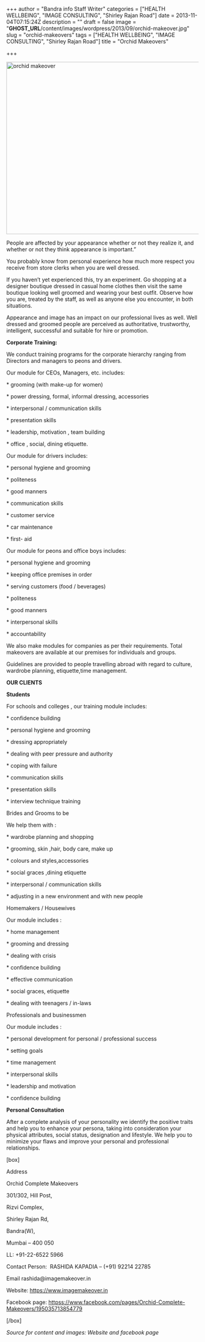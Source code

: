 +++
author = "Bandra info Staff Writer"
categories = ["HEALTH WELLBEING", "IMAGE CONSULTING", "Shirley Rajan Road"]
date = 2013-11-04T07:15:24Z
description = ""
draft = false
image = "__GHOST_URL__/content/images/wordpress/2013/09/orchid-makeover.jpg"
slug = "orchid-makeovers"
tags = ["HEALTH WELLBEING", "IMAGE CONSULTING", "Shirley Rajan Road"]
title = "Orchid Makeovers"

+++


<p><a href="https://i1.wp.com/bandra.info/wp-content/uploads/2013/09/orchid-makeover.jpg?ssl=1"><img loading="lazy" class="size-full wp-image-4077 aligncenter" alt="orchid makeover" src="https://i1.wp.com/bandra.info/wp-content/uploads/2013/09/orchid-makeover.jpg?resize=599%2C450&#038;ssl=1" width="599" height="450" srcset="https://i1.wp.com/bandra.info/wp-content/uploads/2013/09/orchid-makeover.jpg?w=599&amp;ssl=1 599w, https://i1.wp.com/bandra.info/wp-content/uploads/2013/09/orchid-makeover.jpg?resize=300%2C225&amp;ssl=1 300w" sizes="(max-width: 599px) 100vw, 599px" data-recalc-dims="1" /></a></p>
<p>People are affected by your appearance whether or not they realize it, and whether or not they think appearance is important.&#8221;</p>
<p>You probably know from personal experience how much more respect you receive from store clerks when you are well dressed.</p>
<p>If you haven&#8217;t yet experienced this, try an experiment. Go shopping at a designer boutique dressed in casual home clothes then visit the same boutique looking well groomed and wearing your best outfit. Observe how you are, treated by the staff, as well as anyone else you encounter, in both situations.</p>
<p>Appearance and image has an impact on our professional lives as well. Well dressed and groomed people are perceived as authoritative, trustworthy, intelligent, successful and suitable for hire or promotion.</p>
<p><strong>Corporate Training:</strong></p>
<p>We conduct training programs for the corporate hierarchy ranging from Directors and managers to peons and drivers.</p>
<p>Our module for CEOs, Managers, etc. includes:</p>
<p>* grooming (with make-up for women)</p>
<p>* power dressing, formal, informal dressing, accessories</p>
<p>* interpersonal / communication skills</p>
<p>* presentation skills</p>
<p>* leadership, motivation , team building</p>
<p>* office , social, dining etiquette.</p>
<p>Our module for drivers includes:</p>
<p>* personal hygiene and grooming</p>
<p>* politeness</p>
<p>* good manners</p>
<p>* communication skills</p>
<p>* customer service</p>
<p>* car maintenance</p>
<p>* first- aid</p>
<p>Our module for peons and office boys includes:</p>
<p>* personal hygiene and grooming</p>
<p>* keeping office premises in order</p>
<p>* serving customers (food / beverages)</p>
<p>* politeness</p>
<p>* good manners</p>
<p>* interpersonal skills</p>
<p>* accountability</p>
<p>We also make modules for companies as per their requirements. Total makeovers are available at our premises for individuals and groups.</p>
<p>Guidelines are provided to people travelling abroad with regard to culture, wardrobe planning, etiquette,time management.</p>
<p><strong>OUR CLIENTS</strong></p>
<p><strong>Students</strong></p>
<p>For schools and colleges , our training module includes:</p>
<p>* confidence building</p>
<p>* personal hygiene and grooming</p>
<p>* dressing appropriately</p>
<p>* dealing with peer pressure and authority</p>
<p>* coping with failure</p>
<p>* communication skills</p>
<p>* presentation skills</p>
<p>* interview technique training</p>
<p>Brides and Grooms to be</p>
<p>We help them with :</p>
<p>* wardrobe planning and shopping</p>
<p>* grooming, skin ,hair, body care, make up</p>
<p>* colours and styles,accessories</p>
<p>* social graces ,dining etiquette</p>
<p>* interpersonal / communication skills</p>
<p>* adjusting in a new environment and with new people</p>
<p>Homemakers / Housewives</p>
<p>Our module includes :</p>
<p>* home management</p>
<p>* grooming and dressing</p>
<p>* dealing with crisis</p>
<p>* confidence building</p>
<p>* effective communication</p>
<p>* social graces, etiquette</p>
<p>* dealing with teenagers / in-laws</p>
<p>Professionals and businessmen</p>
<p>Our module includes :</p>
<p>* personal development for personal / professional success</p>
<p>* setting goals</p>
<p>* time management</p>
<p>* interpersonal skills</p>
<p>* leadership and motivation</p>
<p>* confidence building</p>
<p><strong>Personal Consultation</strong></p>
<p>After a complete analysis of your personality we identify the positive traits and help you to enhance your persona, taking into consideration your physical attributes, social status, designation and lifestyle. We help you to minimize your flaws and improve your personal and professional relationships.</p>
<p>[box]</p>
<p>Address</p>
<p>Orchid Complete Makeovers</p>
<p>301/302, Hill Post,</p>
<p>Rizvi Complex,</p>
<p>Shirley Rajan Rd,</p>
<p>Bandra(W),</p>
<p>Mumbai &#8211; 400 050</p>
<p>LL: +91-22-6522 5966</p>
<p>Contact Person:  RASHIDA KAPADIA &#8211; (+91) 92214 22785</p>
<p>Email rashida@imagemakeover.in</p>
<p>Website: <a href="https://www.imagemakeover.in/">https://www.imagemakeover.in</a></p>
<p>Facebook page: <a href="httpss://www.facebook.com/pages/Orchid-Complete-Makeovers/195035713854779">httpss://www.facebook.com/pages/Orchid-Complete-Makeovers/195035713854779</a></p>
<p>[/box]</p>
<p><i>Source for content and images: Website and facebook page</i></p>
<p><i> </i></p>



